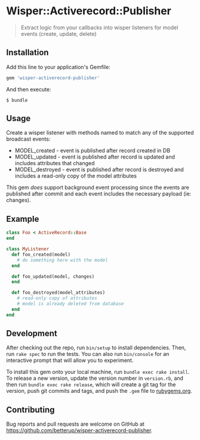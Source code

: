 # Wisper::Activerecord::Publisher
> Extract logic from your callbacks into wisper listeners for model events
(create, update, delete)

## Installation

Add this line to your application's Gemfile:

```ruby
gem 'wisper-activerecord-publisher'
```

And then execute:

    $ bundle

## Usage

Create a wisper listener with methods named to match any of the supported
broadcast events:
* MODEL_created - event is published after record created in DB
* MODEL_updated - event is published after record is updated and includes attributes that changed
* MODEL_destroyed - event is published after record is destroyed and includes a read-only copy of the model attributes

This gem *does* support background event processing since the events are
published after commit and each event includes the necessary payload (ie:
changes).

## Example

```ruby
class Foo < ActiveRecord::Base
end

class MyListener
  def foo_created(model)
    # do something here with the model
  end

  def foo_updated(model, changes)
  end

  def foo_destroyed(model_attributes)
    # read-only copy of attributes
    # model is already deleted from database
  end
end
```

## Development

After checking out the repo, run `bin/setup` to install dependencies. Then, run `rake spec` to run the tests. You can also run `bin/console` for an interactive prompt that will allow you to experiment.

To install this gem onto your local machine, run `bundle exec rake install`. To release a new version, update the version number in `version.rb`, and then run `bundle exec rake release`, which will create a git tag for the version, push git commits and tags, and push the `.gem` file to [rubygems.org](https://rubygems.org).

## Contributing

Bug reports and pull requests are welcome on GitHub at https://github.com/betterup/wisper-activerecord-publisher.

